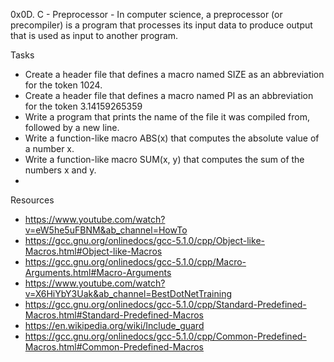 0x0D. C - Preprocessor - In computer science, a preprocessor (or precompiler) is a program that processes its input data to produce output that is used as input to another program.

Tasks
* Create a header file that defines a macro named SIZE as an abbreviation for the token 1024.
* Create a header file that defines a macro named PI as an abbreviation for the token 3.14159265359
* Write a program that prints the name of the file it was compiled from, followed by a new line.
* Write a function-like macro ABS(x) that computes the absolute value of a number x.
* Write a function-like macro SUM(x, y) that computes the sum of the numbers x and y.
*  


Resources
* https://www.youtube.com/watch?v=eW5he5uFBNM&ab_channel=HowTo
* https://gcc.gnu.org/onlinedocs/gcc-5.1.0/cpp/Object-like-Macros.html#Object-like-Macros
* https://gcc.gnu.org/onlinedocs/gcc-5.1.0/cpp/Macro-Arguments.html#Macro-Arguments
* https://www.youtube.com/watch?v=X6HiYbY3Uak&ab_channel=BestDotNetTraining
* https://gcc.gnu.org/onlinedocs/gcc-5.1.0/cpp/Standard-Predefined-Macros.html#Standard-Predefined-Macros
* https://en.wikipedia.org/wiki/Include_guard
* https://gcc.gnu.org/onlinedocs/gcc-5.1.0/cpp/Common-Predefined-Macros.html#Common-Predefined-Macros
